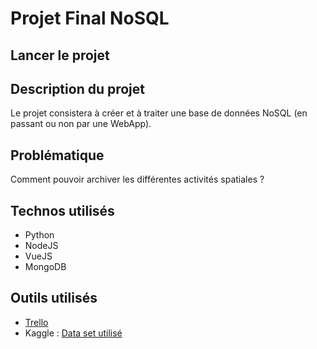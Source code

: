 # Projet Final NoSQL
## Lancer le projet

##	Description du projet

Le projet consistera à créer et à traiter une base de données NoSQL (en passant ou non par une WebApp).

## Problématique
Comment pouvoir archiver les différentes activités spatiales ?

## Technos utilisés
-	Python
-	NodeJS
-	VueJS
-	MongoDB
## Outils utilisés
-	[Trello](https://trello.com/b/ecBxt0Pw/nosql)
- Kaggle : [Data set utilisé](https://www.kaggle.com/datasets/agirlcoding/all-space-missions-from-1957)
